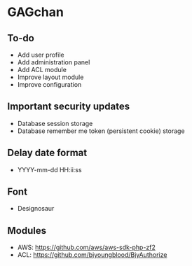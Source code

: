GAGchan
=======

To-do
-----

- Add user profile
- Add administration panel
- Add ACL module
- Improve layout module
- Improve configuration

Important security updates
--------------------------

- Database session storage
- Database remember me token (persistent cookie) storage

Delay date format
-----------------

- YYYY-mm-dd HH:ii:ss

Font
----

- Designosaur

Modules
-------

- AWS: https://github.com/aws/aws-sdk-php-zf2
- ACL: https://github.com/bjyoungblood/BjyAuthorize
